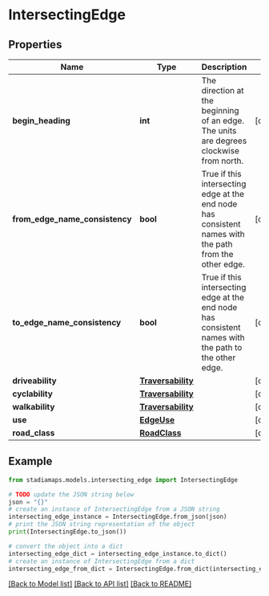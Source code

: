 # IntersectingEdge


## Properties

Name | Type | Description | Notes
------------ | ------------- | ------------- | -------------
**begin_heading** | **int** | The direction at the beginning of an edge. The units are degrees clockwise from north. | [optional] 
**from_edge_name_consistency** | **bool** | True if this intersecting edge at the end node has consistent names with the path from the other edge. | [optional] 
**to_edge_name_consistency** | **bool** | True if this intersecting edge at the end node has consistent names with the path to the other edge. | [optional] 
**driveability** | [**Traversability**](Traversability.md) |  | [optional] 
**cyclability** | [**Traversability**](Traversability.md) |  | [optional] 
**walkability** | [**Traversability**](Traversability.md) |  | [optional] 
**use** | [**EdgeUse**](EdgeUse.md) |  | [optional] 
**road_class** | [**RoadClass**](RoadClass.md) |  | [optional] 

## Example

```python
from stadiamaps.models.intersecting_edge import IntersectingEdge

# TODO update the JSON string below
json = "{}"
# create an instance of IntersectingEdge from a JSON string
intersecting_edge_instance = IntersectingEdge.from_json(json)
# print the JSON string representation of the object
print(IntersectingEdge.to_json())

# convert the object into a dict
intersecting_edge_dict = intersecting_edge_instance.to_dict()
# create an instance of IntersectingEdge from a dict
intersecting_edge_from_dict = IntersectingEdge.from_dict(intersecting_edge_dict)
```
[[Back to Model list]](../README.md#documentation-for-models) [[Back to API list]](../README.md#documentation-for-api-endpoints) [[Back to README]](../README.md)


